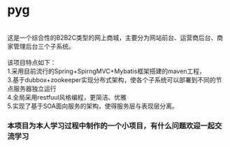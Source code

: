 # pyg
<br>这是一个综合性的B2B2C类型的网上商城，主要分为网站前台、运营商后台、商家管理后台三个子系统。<br>
<br>该项目特点如下：
<br>1.采用目前流行的Spring+SpirngMVC+Mybatis框架搭建的maven工程，
<br>3.基于dubbox+zookeeper实现分布式架构，使各个子系统可以部署到不同的节点服务器独立运行
<br>4.全局采用restfuul风格编程，更简洁、优雅
<br>5.实现了基于SOA面向服务的架构，使得服务层与表现层分离。




### 本项目为本人学习过程中制作的一个小项目，有什么问题欢迎一起交流学习
